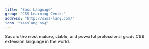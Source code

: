 ```yaml
---
title: "Sass Language"
group: "CSS Learning Center"
address: "http://sass-lang.com/"
icon: "sasslang.svg"
---
```

Sass is the most mature, stable, and powerful professional grade CSS extension language in the world.
